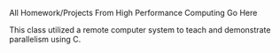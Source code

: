 All Homework/Projects From High Performance Computing Go Here

This class utilized a remote computer system to teach and demonstrate parallelism using C.
